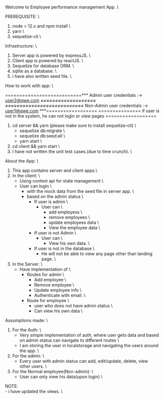 Welcome to Employee performance management App. \

PREREQUISITE: \
1. node > 12.x and npm install  \
2. yarn \
3. sequelize-cli \

Infrastructure: \
1. Server app is powered by expressJS. \
2. Client app is powered by reactJS. \
3. Sequelize for database ORM. \
4. sqlite as a database. \
5. i have also written seed file. \

How to work with app: \

===========================***  Admin user credentials :-> user2@qwe.com      ***===================
===========================***  Non-Admin user credentials :->  user1@qwe.com  ***==================
=============== if user is not in the system, he can not login or view pages ==================

1. cd server && yarn (please make sure to install sequelize-cli) \
    - sequelize db:migrate \
    - sequelize db:seed:all \
    - yarn start \
2. cd client && yarn start \
3. I have not written the unit test cases.(due to time crunch). \

About the App: \
1. This app contains server and client apps.\
2. In the client: \
    - Using context api for state management \
    - User can login  \
        - with the mock data from the seed file in server app. \
        - based on the admin status  \
            - If user is admin  \
                - User can \
                    - add employess \
                    - remove employees \
                    - update employees data \
                    - View the employee data \
            - If user is not Admin \
                - User can \
                    - View his own data. \
            - If user is not in the database  \
                - He will not be able to view any page other than landing page. \
3. In the Server: \
    - Have implementation of  \
        - Routes for admin \
            - Add employee \
            - Remove employee \
            - Update employee info \
            - Authenticate with email.  \
        - Route for employee \
            - user who does not have admin status \
            - Can view his own data \

Assumptions made: \
1. For the Auth: \
    - Very simple implementation of auth, where user gets data and based on admin status can navigate to different routes \
    - I am storing the user in localstorage and navigating the users around the app. \
2. For the admin: \
    - Every user with admin status can add, edit/update, delete, view other users. \
3. For the Normal employee(Non-admin): \
    - User can only view his data(upon login) \

NOTE: \
    - i have updated the views. \
